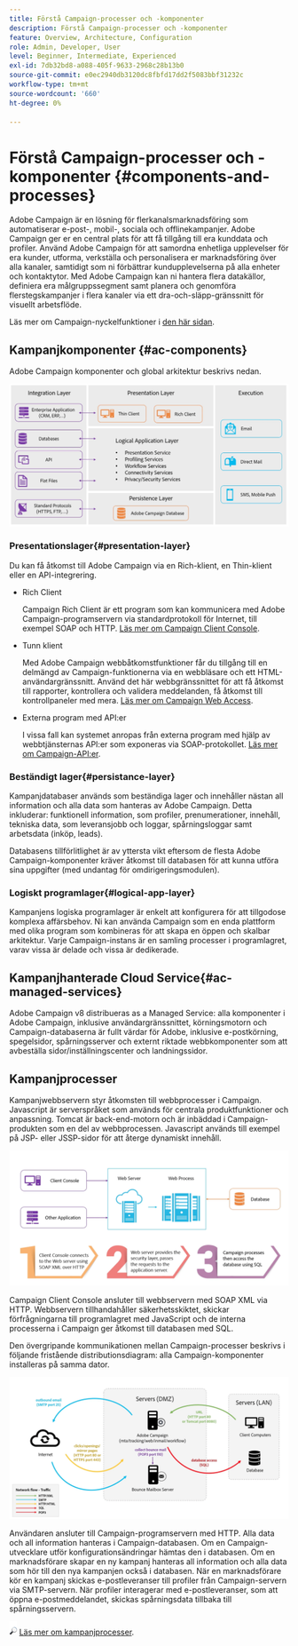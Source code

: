 ```yaml
---
title: Förstå Campaign-processer och -komponenter
description: Förstå Campaign-processer och -komponenter
feature: Overview, Architecture, Configuration
role: Admin, Developer, User
level: Beginner, Intermediate, Experienced
exl-id: 7db32bd8-a088-405f-9633-2968c28b13b0
source-git-commit: e0ec2940db3120dc8fbfd17dd2f5083bbf31232c
workflow-type: tm+mt
source-wordcount: '660'
ht-degree: 0%

---
```


# Förstå Campaign-processer och -komponenter {#components-and-processes}

Adobe Campaign är en lösning för flerkanalsmarknadsföring som automatiserar e-post-, mobil-, sociala och offlinekampanjer. Adobe Campaign ger er en central plats för att få tillgång till era kunddata och profiler. Använd Adobe Campaign för att samordna enhetliga upplevelser för era kunder, utforma, verkställa och personalisera er marknadsföring över alla kanaler, samtidigt som ni förbättrar kundupplevelserna på alla enheter och kontaktytor. Med Adobe Campaign kan ni hantera flera datakällor, definiera era målgruppssegment samt planera och genomföra flerstegskampanjer i flera kanaler via ett dra-och-släpp-gränssnitt för visuellt arbetsflöde.

Läs mer om Campaign-nyckelfunktioner i [den här sidan](../start/get-started.md).

## Kampanjkomponenter {#ac-components}

Adobe Campaign komponenter och global arkitektur beskrivs nedan.

![](assets/ac-components.png)

### Presentationslager{#presentation-layer}

Du kan få åtkomst till Adobe Campaign via en Rich-klient, en Thin-klient eller en API-integrering.

* Rich Client

  Campaign Rich Client är ett program som kan kommunicera med Adobe Campaign-programservern via standardprotokoll för Internet, till exempel SOAP och HTTP. [Läs mer om Campaign Client Console](../start/connect.md).

* Tunn klient

  Med Adobe Campaign webbåtkomstfunktioner får du tillgång till en delmängd av Campaign-funktionerna via en webbläsare och ett HTML-användargränssnitt. Använd det här webbgränssnittet för att få åtkomst till rapporter, kontrollera och validera meddelanden, få åtkomst till kontrollpaneler med mera.  [Läs mer om Campaign Web Access](../start/connect.md).

* Externa program med API:er

  I vissa fall kan systemet anropas från externa program med hjälp av webbtjänsternas API:er som exponeras via SOAP-protokollet. [Läs mer om Campaign-API:er](../dev/api.md).

### Beständigt lager{#persistance-layer}

Kampanjdatabaser används som beständiga lager och innehåller nästan all information och alla data som hanteras av Adobe Campaign. Detta inkluderar: funktionell information, som profiler, prenumerationer, innehåll, tekniska data, som leveransjobb och loggar, spårningsloggar samt arbetsdata (inköp, leads).

Databasens tillförlitlighet är av yttersta vikt eftersom de flesta Adobe Campaign-komponenter kräver åtkomst till databasen för att kunna utföra sina uppgifter (med undantag för omdirigeringsmodulen).

### Logiskt programlager{#logical-app-layer}

Kampanjens logiska programlager är enkelt att konfigurera för att tillgodose komplexa affärsbehov. Ni kan använda Campaign som en enda plattform med olika program som kombineras för att skapa en öppen och skalbar arkitektur. Varje Campaign-instans är en samling processer i programlagret, varav vissa är delade och vissa är dedikerade.

## Kampanjhanterade Cloud Service{#ac-managed-services}

Adobe Campaign v8 distribueras as a Managed Service: alla komponenter i Adobe Campaign, inklusive användargränssnittet, körningsmotorn och Campaign-databaserna är fullt värdar för Adobe, inklusive e-postkörning, spegelsidor, spårningsserver och externt riktade webbkomponenter som att avbeställa sidor/inställningscenter och landningssidor.

## Kampanjprocesser

Kampanjwebbservern styr åtkomsten till webbprocesser i Campaign. Javascript är serverspråket som används för centrala produktfunktioner och anpassning. Tomcat är back-end-motorn och är inbäddad i Campaign-produkten som en del av webbprocessen. Javascript används till exempel på JSP- eller JSSP-sidor för att återge dynamiskt innehåll.

![](assets/ac-processes.png)

Campaign Client Console ansluter till webbservern med SOAP XML via HTTP. Webbservern tillhandahåller säkerhetsskiktet, skickar förfrågningarna till programlagret med JavaScript och de interna processerna i Campaign ger åtkomst till databasen med SQL.

Den övergripande kommunikationen mellan Campaign-processer beskrivs i följande fristående distributionsdiagram: alla Campaign-komponenter installeras på samma dator.

![](assets/ac-standalone.png)

Användaren ansluter till Campaign-programservern med HTTP. Alla data och all information hanteras i Campaign-databasen. Om en Campaign-utvecklare utför konfigurationsändringar hämtas den i databasen. Om en marknadsförare skapar en ny kampanj hanteras all information och alla data som hör till den nya kampanjen också i databasen. När en marknadsförare kör en kampanj skickas e-postleveranser till profiler från Campaign-servern via SMTP-servern. När profiler interagerar med e-postleveranser, som att öppna e-postmeddelandet, skickas spårningsdata tillbaka till spårningsservern.

![](../assets/do-not-localize/glass.png) [Läs mer om kampanjprocesser](../architecture/general-architecture.md#dev-env).
